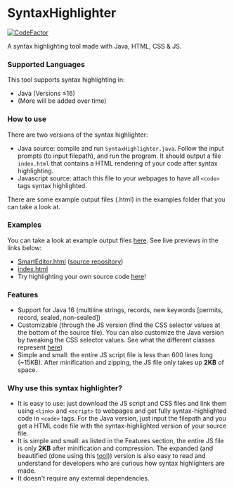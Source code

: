 # SyntaxHighlighter

[![CodeFactor](https://www.codefactor.io/repository/github/jc-progjava/syntaxhighlighter/badge)](https://www.codefactor.io/repository/github/jc-progjava/syntaxhighlighter)

A syntax highlighting tool made with Java, HTML, CSS & JS.

### Supported Languages
This tool supports syntax highlighting in:
- Java (Versions ≤16)
- (More will be added over time)

### How to use
There are two versions of the syntax highlighter:
- Java source: compile and run `SyntaxHighlighter.java`. Follow the input prompts (to input filepath), and run the program. It should output a file `index.html` that contains a HTML rendering of your code after syntax highlighting.
- Javascript source: attach this file to your webpages to have all `<code>` tags syntax highlighted.

There are some example output files (.html) in the examples folder that you can take a look at.

### Examples
You can take a look at example output files [here](https://github.com/JC-ProgJava/SyntaxHighlighter/tree/main/examples). See live previews in the links below:
- [SmartEditor.html](https://htmlpreview.github.io/?https://raw.githubusercontent.com/JC-ProgJava/SyntaxHighlighter/main/examples/smarteditor.html) ([source repository](https://github.com/JC-ProgJava/SmartEditor.java))
- [index.html](https://htmlpreview.github.io/?https://raw.githubusercontent.com/JC-ProgJava/SyntaxHighlighter/main/examples/index.html)
- Try highlighting your own source code [here](https://jc-progjava.github.io/SyntaxHighlighter/)!

### Features
- Support for Java 16 (multiline strings, records, new keywords [permits, record, sealed, non-sealed])
- Customizable (through the JS version (find the CSS selector values at the bottom of the source file). You can also customize the Java version by tweaking the CSS selector values. See what the different classes represent [here](https://github.com/JC-ProgJava/SyntaxHighlighter/blob/main/src/Java/TokenType.java))
- Simple and small: the entire JS script file is less than 600 lines long (~15KB). After minification and zipping, the JS file only takes up **2KB** of space.

### Why use this syntax highlighter?
- It is easy to use: just download the JS script and CSS files and link them using `<link>` and `<script>` to webpages and get fully syntax-highlighted code in `<code>` tags. For the Java version, just input the filepath and you get a HTML code file with the syntax-highlighted version of your source file.
- It is simple and small: as listed in the Features section, the entire JS file is only **2KB** after minification and compression. The expanded (and beautified (done using this [tool](https://prettier.io/))) version is also easy to read and understand for developers who are curious how syntax highlighters are made.
- It doesn't require any external dependencies.
